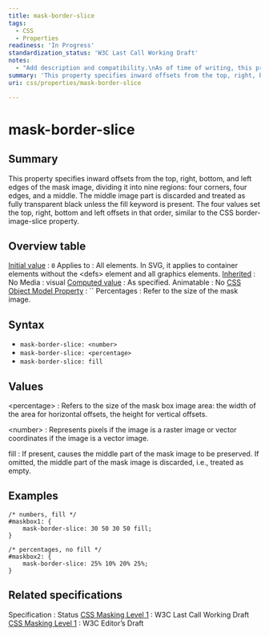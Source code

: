 ```yaml
---
title: mask-border-slice
tags:
  - CSS
  - Properties
readiness: 'In Progress'
standardization_status: 'W3C Last Call Working Draft'
notes:
  - "Add description and compatibility.\nAs of time of writing, this property is not yet implemented in most browsers."
summary: 'This property specifies inward offsets from the top, right, bottom, and left edges of the mask image, dividing it into nine regions: four corners, four edges, and a middle. The middle image part is discarded and treated as fully transparent black unless the fill keyword is present. The four values set the top, right, bottom and left offsets in that order, similar to the CSS border-image-slice property.'
uri: css/properties/mask-border-slice

---
```

# mask-border-slice

## Summary

This property specifies inward offsets from the top, right, bottom, and left edges of the mask image, dividing it into nine regions: four corners, four edges, and a middle. The middle image part is discarded and treated as fully transparent black unless the fill keyword is present. The four values set the top, right, bottom and left offsets in that order, similar to the CSS border-image-slice property.

## Overview table

[Initial value](/css/concepts/initial_value)
:   `0`
Applies to
:   All elements. In SVG, it applies to container elements without the \<defs\> element and all graphics elements.
[Inherited](/css/concepts/inherited)
:   No
Media
:   visual
[Computed value](/css/concepts/computed_value)
:   As specified.
Animatable
:   No
[CSS Object Model Property](/css/concepts/cssom)
:   ``
Percentages
:   Refer to the size of the mask image.

## Syntax

-   `mask-border-slice: <number>`
-   `mask-border-slice: <percentage>`
-   `mask-border-slice: fill`

## Values

\<percentage\>
:   Refers to the size of the mask box image area: the width of the area for horizontal offsets, the height for vertical offsets.

\<number\>
:   Represents pixels if the image is a raster image or vector coordinates if the image is a vector image.

fill
:   If present, causes the middle part of the mask image to be preserved. If omitted, the middle part of the mask image is discarded, i.e., treated as empty.

## Examples

``` {.css}
/* numbers, fill */
#maskbox1: {
    mask-border-slice: 30 50 30 50 fill;
}

/* percentages, no fill */
#maskbox2: {
    mask-border-slice: 25% 10% 20% 25%;
}
```

## Related specifications

Specification
:   Status
[CSS Masking Level 1](http://www.w3.org/TR/css-masking-1/)
:   W3C Last Call Working Draft
[CSS Masking Level 1](http://dev.w3.org/fxtf/css-masking-1/)
:   W3C Editor’s Draft

